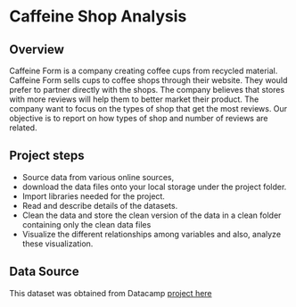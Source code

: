 # Caffeine Shop Analysis

## Overview
Caffeine Form is a company creating coffee cups from recycled material. Caffeine Form sells cups to coffee shops through their website. They would prefer to partner directly with the shops. The company believes that stores with more reviews will help them to better market their product. The company want to focus on the types of shop that get the most reviews. Our objective is to report on how types of shop and number of reviews are related.


## Project steps
- Source data from various online sources, 
- download the data files onto your local storage under the project folder.
- Import libraries needed for the project.
- Read and describe details of the datasets.
- Clean the data and store the clean version of the data in a clean folder containing only the clean data files
- Visualize the different relationships among variables and also, analyze these visualization.


## Data Source
This dataset was obtained from Datacamp
[project here]()








<!---
Mikelbernard12/Mikelbernard12 is a ✨ special ✨ repository because its `README.md` (this file) appears on your GitHub profile.
You can click the Preview link to take a look at your changes.
--->
